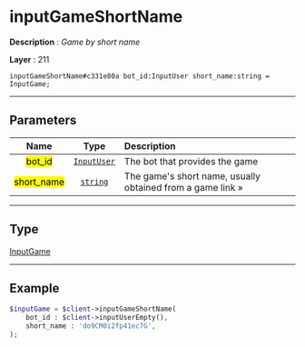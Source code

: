 # inputGameShortName

**Description** : *Game by short name*

**Layer** : 211

```tl
inputGameShortName#c331e80a bot_id:InputUser short_name:string = InputGame;
```

---

## Parameters

| Name | Type | Description |
| :---: | :---: | :--- |
| <mark>bot_id</mark> | [`InputUser`](type/InputUser) | The bot that provides the game |
| <mark>short_name</mark> | [`string`](type/string) | The game's short name, usually obtained from a game link » |

---

## Type

[InputGame](type/InputGame)

---

## Example

```php
$inputGame = $client->inputGameShortName(
	bot_id : $client->inputUserEmpty(),
	short_name : 'do9CM0i2fp41ec7G',
);
```